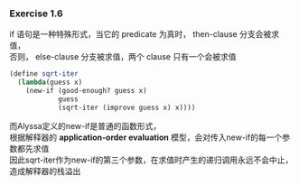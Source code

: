 ### Exercise 1.6

if 语句是一种特殊形式，当它的 predicate 为真时， then-clause 分支会被求值，  
否则， else-clause 分支被求值，两个 clause 只有一个会被求值


``` scheme
(define sqrt-iter
  (lambda(guess x)
    (new-if (good-enough? guess x)
            guess
            (sqrt-iter (improve guess x) x))))
```


而Alyssa定义的new-if是普通的函数形式，  
根据解释器的 **application-order evaluation** 模型，会对传入new-if的每一个参数都先求值  
因此sqrt-iter作为new-if的第三个参数，在求值时产生的递归调用永远不会中止，造成解释器的栈溢出
